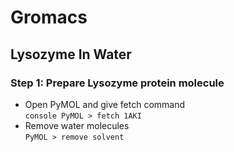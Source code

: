 # Gromacs

## Lysozyme In Water

### Step 1: Prepare Lysozyme protein molecule
- Open PyMOL and give fetch command<br>
  ```console PyMOL > fetch 1AKI```
- Remove water molecules<br>
  `PyMOL > remove solvent`
  
